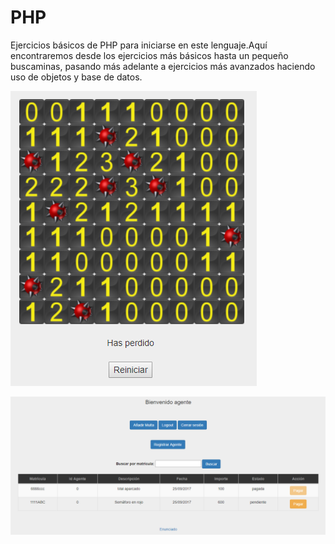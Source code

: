 # PHP
Ejercicios básicos de PHP para iniciarse en este lenguaje.Aquí encontraremos desde los ejercicios más básicos hasta un pequeño buscaminas, pasando más adelante a ejercicios más avanzados haciendo uso de objetos y base de datos.

![alt text](https://github.com/i02lomom/PHP/blob/master/imagenes/buscaminas.PNG?raw=true)

![alt text](https://github.com/i02lomom/PHP/blob/master/imagenes/multas.PNG?raw=true)
